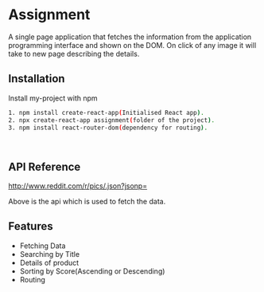 
# Assignment

A single page application that fetches the information from the application programming interface and shown on the DOM.
On click of any image it will take to new page describing the details.


## Installation

Install my-project with npm

```bash
1. npm install create-react-app(Initialised React app).
2. npx create-react-app assignment(folder of the project).
3. npm install react-router-dom(dependency for routing).  

 
```
    
## API Reference
 http://www.reddit.com/r/pics/.json?jsonp=

Above is the api which is used to fetch the data.




## Features

- Fetching Data
- Searching by Title
- Details of product
- Sorting by Score(Ascending or Descending)
- Routing

